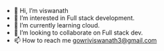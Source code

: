 - 👋 Hi, I’m viswanath
- 👀 I’m interested in Full stack development.
- 🌱 I’m currently learning cloud.
- 💞️ I’m looking to collaborate on Full stack dev.
-  📫 How to reach me gowriviswanath3@gmail.com

<!---
ngv2003/ngv2003 is a ✨ special ✨ repository because its `README.md` (this file) appears on your GitHub profile.
You can click the Preview link to take a look at your changes.
--->
